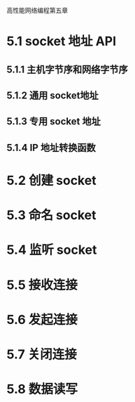 高性能网络编程第五章

# 5.1 socket 地址 API



## 5.1.1 主机字节序和网络字节序



## 5.1.2 通用 socket地址



## 5.1.3 专用 socket 地址



## 5.1.4 IP 地址转换函数



# 5.2 创建 socket



# 5.3 命名 socket



# 5.4 监听 socket



# 5.5 接收连接



# 5.6 发起连接



# 5.7 关闭连接



# 5.8 数据读写